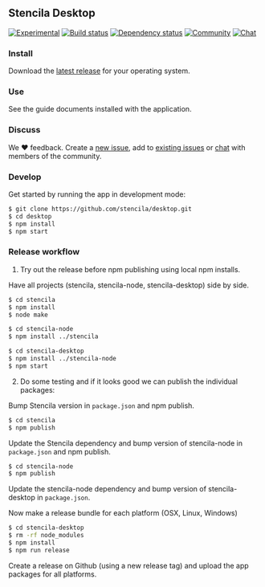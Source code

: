 ## Stencila Desktop

[![Experimental](http://badges.github.io/stability-badges/dist/experimental.svg)](http://github.com/badges/stability-badges)
[![Build status](https://travis-ci.org/stencila/desktop.svg?branch=master)](https://travis-ci.org/stencila/desktop)
[![Dependency status](https://david-dm.org/stencila/desktop.svg)](https://david-dm.org/stencila/desktop)
[![Community](https://img.shields.io/badge/join-community-green.svg)](https://community.stenci.la)
[![Chat](https://badges.gitter.im/stencila/stencila.svg)](https://gitter.im/stencila/stencila)

### Install

Download the [latest release](https://github.com/stencila/desktop/releases) for your operating system.

### Use

See the guide documents installed with the application.

### Discuss

We :heart: feedback. Create a [new issue](https://github.com/stencila/desktop/issues/new), add to [existing issues](https://github.com/stencila/desktop/issues) or [chat](https://gitter.im/stencila/stencila) with members of the community.

### Develop

Get started by running the app in development mode:

```bash
$ git clone https://github.com/stencila/desktop.git
$ cd desktop
$ npm install
$ npm start
```

### Release workflow

1. Try out the release before npm publishing using local npm installs.

Have all projects (stencila, stencila-node, stencila-desktop) side by side.

```bash
$ cd stencila
$ npm install
$ node make
```

```bash
$ cd stencila-node
$ npm install ../stencila
```

```bash
$ cd stencila-desktop
$ npm install ../stencila-node
$ npm start
```

2. Do some testing and if it looks good we can publish the individual packages:

Bump Stencila version in `package.json` and npm publish.

```bash
$ cd stencila
$ npm publish
```

Update the Stencila dependency and bump version of stencila-node in `package.json` and npm publish.

```bash
$ cd stencila-node
$ npm publish
```

Update the stencila-node dependency and bump version of stencila-desktop in `package.json`.

Now make a release bundle for each platform (OSX, Linux, Windows)

```bash
$ cd stencila-desktop
$ rm -rf node_modules
$ npm install
$ npm run release
```

Create a release on Github (using a new release tag) and upload the app packages for all platforms.
